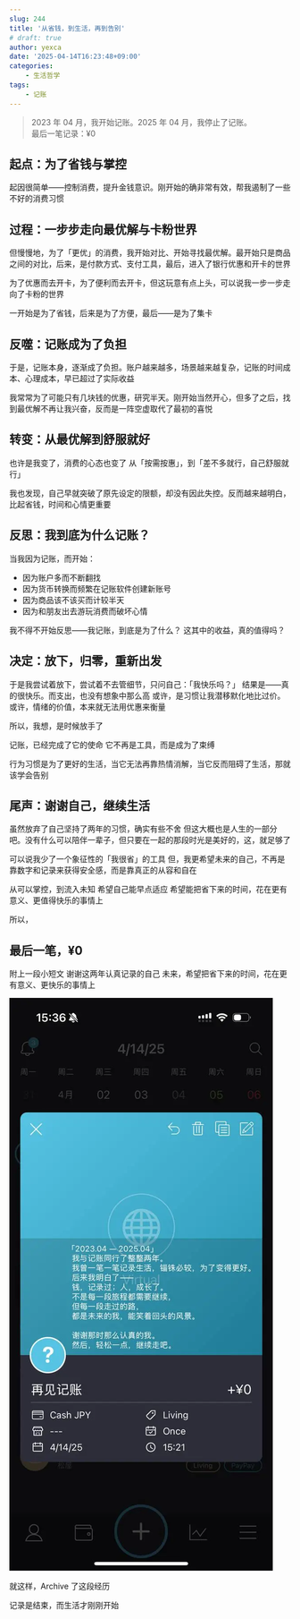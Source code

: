 ```yaml
---
slug: 244
title: '从省钱，到生活，再到告别'
# draft: true
author: yexca
date: '2025-04-14T16:23:48+09:00'
categories:
    - 生活哲学
tags:
    - 记账
---
```


> 2023 年 04 月，我开始记账。2025 年 04 月，我停止了记账。  
> 最后一笔记录：¥0

## 起点：为了省钱与掌控

起因很简单——控制消费，提升金钱意识。刚开始的确非常有效，帮我遏制了一些不好的消费习惯

## 过程：一步步走向最优解与卡粉世界

但慢慢地，为了「更优」的消费，我开始对比、开始寻找最优解。最开始只是商品之间的对比，后来，是付款方式、支付工具，最后，进入了银行优惠和开卡的世界

为了优惠而去开卡，为了便利而去开卡，但这玩意有点上头，可以说我一步一步走向了卡粉的世界

一开始是为了省钱，后来是为了方便，最后——是为了集卡

## 反噬：记账成为了负担

于是，记账本身，逐渐成了负担。账户越来越多，场景越来越复杂，记账的时间成本、心理成本，早已超过了实际收益

我常常为了可能只有几块钱的优惠，研究半天。刚开始当然开心，但多了之后，找到最优解不再让我兴奋，反而是一阵空虚取代了最初的喜悦

## 转变：从最优解到舒服就好

也许是我变了，消费的心态也变了
从「按需按惠」，到「差不多就行，自己舒服就行」

我也发现，自己早就突破了原先设定的限额，却没有因此失控。反而越来越明白，比起省钱，时间和心情更重要

## 反思：我到底为什么记账？

当我因为记账，而开始：

- 因为账户多而不断翻找
- 因为货币转换而频繁在记账软件创建新账号
- 因为商品该不该买而计较半天
- 因为和朋友出去游玩消费而破坏心情

我不得不开始反思——我记账，到底是为了什么？
这其中的收益，真的值得吗？

## 决定：放下，归零，重新出发

于是我尝试着放下，尝试着不去管细节，只问自己：「我快乐吗？」
结果是——真的很快乐。而支出，也没有想象中那么高
或许，是习惯让我潜移默化地比过价。或许，情绪的价值，本来就无法用优惠来衡量

所以，我想，是时候放手了

记账，已经完成了它的使命
它不再是工具，而是成为了束缚

行为习惯是为了更好的生活，当它无法再靠热情消解，当它反而阻碍了生活，那就该学会告别

## 尾声：谢谢自己，继续生活

虽然放弃了自己坚持了两年的习惯，确实有些不舍
但这大概也是人生的一部分吧。没有什么可以陪伴一辈子，但只要在一起的那段时光是美好的，这，就足够了

可以说我少了一个象征性的「我很省」的工具
但，我更希望未来的自己，不再是靠数字和记录来获得安全感，而是靠真正的从容和自在

从可以掌控，到流入未知
希望自己能早点适应
希望能把省下来的时间，花在更有意义、更值得快乐的事情上

所以，

## 最后一笔，¥0

附上一段小短文
谢谢这两年认真记录的自己
未来，希望把省下来的时间，花在更有意义、更快乐的事情上

![LastAccounting](https://github.com/yexca/picx-images-hosting/raw/master/2025/04-GoodByeAccounting/photo_2025-04-14_16-17-14.lvx31mc02.webp)

就这样，Archive 了这段经历

记录是结束，而生活才刚刚开始
